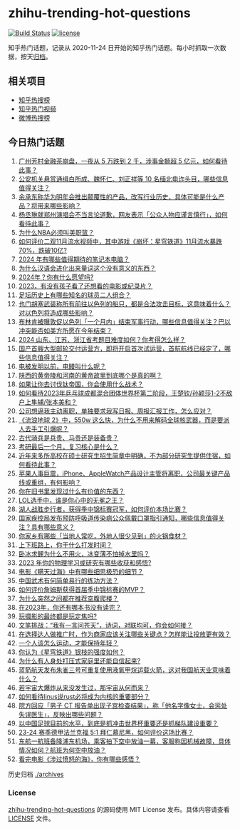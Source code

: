 # zhihu-trending-hot-questions

[![Build Status](https://github.com/justjavac/zhihu-trending-hot-questions/workflows/ci/badge.svg?branch=master)](https://github.com/justjavac/zhihu-trending-hot-questions/actions)
[![license](https://img.shields.io/github/license/justjavac/zhihu-trending-hot-questions)](https://github.com/justjavac/zhihu-trending-hot-questions/blob/master/LICENSE)

知乎热门话题，记录从 2020-11-24
日开始的知乎热门话题。每小时抓取一次数据，按天[归档](./archives)。

## 相关项目

- [知乎热搜榜](https://github.com/justjavac/zhihu-trending-top-search)
- [知乎热门视频](https://github.com/justjavac/zhihu-trending-hot-video)
- [微博热搜榜](https://github.com/justjavac/weibo-trending-hot-search)

## 今日热门话题

<!-- BEGIN -->
<!-- 最后更新时间 Mon Dec 11 2023 01:08:50 GMT+0800 (China Standard Time) -->

1. [广州芳村金融茶崩盘，一夜从 5 万跌到 2 千，涉事金额超 5 亿元，如何看待此事？](https://www.zhihu.com/question/634180632)
1. [公安机关悬赏通缉白所成、魏怀仁、刘正祥等 10 名缅北电诈头目，哪些信息值得关注？](https://www.zhihu.com/question/634206606)
1. [余承东称华为明年会推出颠覆性的产品，改写行业历史，具体可能是什么产品？将带来哪些影响？](https://www.zhihu.com/question/634181932)
1. [杨丞琳就郑州演唱会不当言论道歉，网友表示「公众人物应谨言慎行」，如何看待此事？](https://www.zhihu.com/question/634203991)
1. [为什么NBA必须叫美职篮？](https://www.zhihu.com/question/19922311)
1. [如何评价二观11月流水视频中，其中游戏《崩坏：星穹铁道》11月流水暴跌70%，跌破10亿?](https://www.zhihu.com/question/634213078)
1. [2024 年有哪些值得期待的笔记本电脑？](https://www.zhihu.com/question/633770175)
1. [为什么汉语会进化出来量词这个没有意义的东西？](https://www.zhihu.com/question/634055472)
1. [2024年？你有什么愿望吗?](https://www.zhihu.com/question/633726836)
1. [2023，有没有孩子看了还想看的电影或纪录片？](https://www.zhihu.com/question/634215994)
1. [足坛历史上有哪些知名的球员二人组合？](https://www.zhihu.com/question/577959881)
1. [也门胡塞武装称所有前往以色列的船只，都是合法攻击目标，这意味着什么？对以色列将造成哪些影响？](https://www.zhihu.com/question/634187949)
1. [布林肯被曝敦促以色列「一个月内」结束军事行动，哪些信息值得关注？巴以冲突能否如美方所愿在今年结束？](https://www.zhihu.com/question/634201484)
1. [2024 山东、江苏、浙江省考题目难度如何？你考得怎么样？](https://www.zhihu.com/question/634188484)
1. [国产首艘大型邮轮交付运营方，即将开启首次试运营，首航航线已经定了，哪些信息值得关注？](https://www.zhihu.com/question/634191214)
1. [电被发明以前，电鳗叫什么呢？](https://www.zhihu.com/question/602539991)
1. [陕西的黄帝陵和河南的黄帝故里到底哪个是真的啊？](https://www.zhihu.com/question/634109573)
1. [如果让你去讨伐钛帝国，你会使用什么战术？](https://www.zhihu.com/question/633801556)
1. [如何看待2023年乒乓球成都混合团体世界杯第二阶段，王楚钦/孙颖莎1-2不敌户上隼辅/张本美和？](https://www.zhihu.com/question/634105663)
1. [公司想逼我主动离职，单独要求我写日报、周报汇报工作，怎么应对？](https://www.zhihu.com/question/633139062)
1. [《流浪地球 2》中，550w 这么快，为什么不用来解码全球核武器，而是要派人去手工引爆呢？](https://www.zhihu.com/question/597418932)
1. [古代骑兵是兵贵、马贵还是装备贵？](https://www.zhihu.com/question/618676531)
1. [考研最后一个月，复习核心是什么？](https://www.zhihu.com/question/630881010)
1. [近年来多所高校在硕士研究生招生简章中明确，不为部分研究生提供住宿，如何看待此事？](https://www.zhihu.com/question/634181163)
1. [苹果人事巨震，iPhone、AppleWatch产品设计主管将离职，公司最关键产品线或重组，有何影响？](https://www.zhihu.com/question/634062180)
1. [你在旧书里发现过什么有价值的东西？](https://www.zhihu.com/question/309348200)
1. [LOL选手中，谁是你心中的无冕之王？](https://www.zhihu.com/question/633576458)
1. [湖人战胜步行者，获得季中锦标赛冠军，如何评价本场比赛？](https://www.zhihu.com/question/634189285)
1. [国家疾控局发布预防呼吸道传染病公众佩戴口罩指引通知，哪些信息值得关注？具有哪些意义？](https://www.zhihu.com/question/634102806)
1. [你家乡有哪些「当地人常吃，外地人很少见到」的火锅食材？](https://www.zhihu.com/question/632380154)
1. [上下班路上，你干什么打发时间？](https://www.zhihu.com/question/633231239)
1. [卧冰求鲤为什么不用火，冰变薄不怕掉水里吗？](https://www.zhihu.com/question/609352523)
1. [2023 年你的物理学习或研究有哪些收获和感悟?](https://www.zhihu.com/question/626828857)
1. [电影《瞒天过海》中有哪些细思极恐的细节？](https://www.zhihu.com/question/633905551)
1. [中国武术有何简单易行的练功方法？](https://www.zhihu.com/question/404371021)
1. [如何评价詹姆斯获得首届季中锦标赛的MVP？](https://www.zhihu.com/question/634190373)
1. [为什么突然之间都在推荐空腹爬楼？](https://www.zhihu.com/question/609500521)
1. [在2023年，你还有哪本书没有读完？](https://www.zhihu.com/question/634181821)
1. [玩摄影的最终都是玩定焦吗?](https://www.zhihu.com/question/323354326)
1. [文笔挑战：“我有一言问苍天”，诗词，对联均可，你会如何接？](https://www.zhihu.com/question/634043146)
1. [在选择达人做推广时，作为商家应该关注哪些关键点？怎样能让投放更有效？](https://www.zhihu.com/question/634182762)
1. [一个人该怎么运动，才能保持年轻？](https://www.zhihu.com/question/578290862)
1. [你认为《星穹铁道》银枝的强度如何？](https://www.zhihu.com/question/633791393)
1. [为什么有人身处打压式家庭里还能自信起来?](https://www.zhihu.com/question/620407074)
1. [蓝箭航天发布朱雀三号可重复使用液氧甲烷运载火箭，这对我国航天业意味着什么？](https://www.zhihu.com/question/634080827)
1. [若宇宙大爆炸从来没发生过，那宇宙从何而来？](https://www.zhihu.com/question/633719594)
1. [如何看待linus说rust必将成为内核的重要部分？](https://www.zhihu.com/question/633907059)
1. [院方回应「男子 CT 报告单出现子宫检查结果」，称「他名字像女士，会惩处失误医生」，反映出哪些问题？](https://www.zhihu.com/question/633879783)
1. [以中国足球目前的水平，到底是抓冲击世界杯重要还是抓梯队建设重要？](https://www.zhihu.com/question/631284775)
1. [23-24 赛季德甲法兰克福 5:1 拜仁慕尼黑，如何评价这场比赛？](https://www.zhihu.com/question/634138724)
1. [东航一航班备降浦东机场，乘客拍下空中放油一幕，客服称因机械故障，具体情况如何？航班为何空中放油？](https://www.zhihu.com/question/634068793)
1. [看完电影《涉过愤怒的海》，你有哪些感悟？](https://www.zhihu.com/question/566966768)

<!-- END -->

历史归档 [./archives](./archives)

### License

[zhihu-trending-hot-questions](https://github.com/justjavac/zhihu-trending-hot-questions)
的源码使用 MIT License 发布。具体内容请查看 [LICENSE](./LICENSE) 文件。
